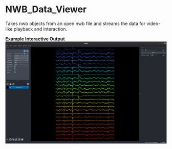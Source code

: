 # NWB_Data_Viewer

Takes nwb objects from an open nwb file and streams the data for video-like playback
and interaction.

**Example Interactive Output**
![](./notebooks/imgs/eseries_view.png)
